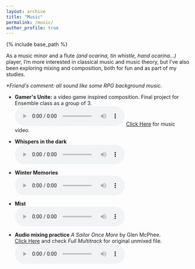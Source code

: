 ```yaml
---
layout: archive
title: "Music"
permalink: /music/
author_profile: true
---
```


{% include base_path %}

As a music minor and a flute *(and ocarina, tin whistle, hand ocarina…)* player, I’m more interested in classical music and music theory, but I’ve also been exploring  mixing and composition, both for fun and as part of my studies.

*\*Friend's comment: all sound like some RPG background music.* 

 - **Gamer's Unite:** a video game inspired composition. Final project for Ensemble class as a group of 3.  
    <audio controls>
        <source src="/musics/gamers_unite.mp3" type="audio/mpeg">
    </audio>
    [Click Here](https://www.youtube.com/watch?v=WDKm5-hKiqQ) for music video.

 - **Whispers in the dark**  
    <audio controls>
        <source src="/musics/whispers_in_the_dark.mp3" type="audio/mpeg">
    </audio>


 - **Winter Memories**  
    <audio controls>
        <source src="/musics/winter_memories.mp3" type="audio/mpeg">
    </audio>


 - **Mist**  
    <audio controls>
        <source src="/musics/mist.mp3" type="audio/mpeg">
    </audio>


 - **Audio mixing practice** *A Sailor Once More* by Glen McPhee.  
    [Click Here](https://cambridge-mt.com/ms/mtk/#GlenMcPhee) and check *Full Multitrack* for original unmixed file.  
    <audio controls>
        <source src="/musics/a_sailor_once_more.wav" type="audio/mpeg">
    </audio>
